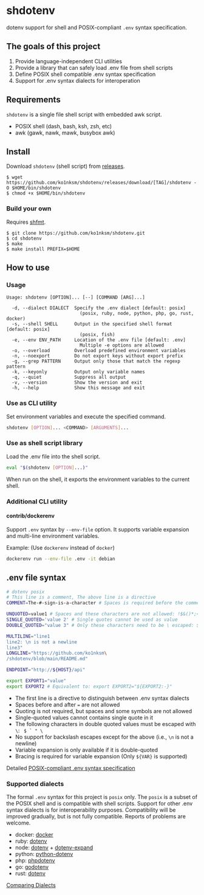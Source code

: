 # shdotenv

dotenv support for shell and POSIX-compliant `.env` syntax specification.

## The goals of this project

1. Provide language-independent CLI utilities
2. Provide a library that can safely load .env file from shell scripts
3. Define POSIX shell compatible .env syntax specification
4. Support for .env syntax dialects for interoperation

## Requirements

`shdotenv` is a single file shell script with embedded awk script.

- POSIX shell (dash, bash, ksh, zsh, etc)
- awk (gawk, nawk, mawk, busybox awk)

## Install

Download `shdotenv` (shell script) from [releases](https://github.com/ko1nksm/shdotenv/releases).

```console
$ wget https://github.com/ko1nksm/shdotenv/releases/download/[TAG]/shdotenv -O $HOME/bin/shdotenv
$ chmod +x $HOME/bin/shdotenv
```

### Build your own

Requires [shfmt](https://github.com/mvdan/sh).

```console
$ git clone https://github.com/ko1nksm/shdotenv.git
$ cd shdotenv
$ make
$ make install PREFIX=$HOME
```

## How to use

### Usage

```
Usage: shdotenv [OPTION]... [--] [COMMAND [ARG]...]

  -d, --dialect DIALECT  Specify the .env dialect [default: posix]
                           (posix, ruby, node, python, php, go, rust, docker)
  -s, --shell SHELL      Output in the specified shell format [default: posix]
                           (posix, fish)
  -e, --env ENV_PATH     Location of the .env file [default: .env]
                           Multiple -e options are allowed
  -o, --overload         Overload predefined environment variables
  -n, --noexport         Do not export keys without export prefix
  -g, --grep PATTERN     Output only those that match the regexp pattern
  -k, --keyonly          Output only variable names
  -q, --quiet            Suppress all output
  -v, --version          Show the version and exit
  -h, --help             Show this message and exit
```

### Use as CLI utility

Set environment variables and execute the specified command.

```sh
shdotenv [OPTION]... <COMMAND> [ARGUMENTS]...
```

### Use as shell script library

Load the .env file into the shell script.

```sh
eval "$(shdotenv [OPTION]...)"
```

When run on the shell, it exports the environment variables to the current shell.

### Additional CLI utility

#### contrib/dockerenv

Support `.env` syntax by `--env-file` option. It supports variable expansion and multi-line environment variables.

Example: (Use `dockerenv` instead of `docker`)

```sh
dockerenv run --env-file .env -it debian
```

## .env file syntax

```sh
# dotenv posix
# This line is a comment, The above line is a directive
COMMENT=The-#-sign-is-a-character # Spaces is required before the comment

UNQUOTED=value1 # Spaces and these characters are not allowed: !$&()*;<>?[\]`{|}~
SINGLE_QUOTED='value 2' # Single quotes cannot be used as value
DOUBLE_QUOTED="value 3" # Only these characters need to be \ escaped: $`"\

MULTILINE="line1
line2: \n is not a newline
line3"
LONGLINE="https://github.com/ko1nksm\
/shdotenv/blob/main/README.md"

ENDPOINT="http://${HOST}/api"

export EXPORT1="value"
export EXPORT2 # Equivalent to: export EXPORT2="${EXPORT2:-}"
```

- The first line is a directive to distinguish between .env syntax dialects
- Spaces before and after `=` are not allowed
- Quoting is not required, but spaces and some symbols are not allowed
- Single-quoted values cannot contains single quote in it
- The following characters in double quoted values must be escaped with `\`: <code> $ ` " \ </code>
- No support for backslash escapes except for the above (i.e., `\n` is not a newline)
- Variable expansion is only available if it is double-quoted
- Bracing is required for variable expansion (Only `${VAR}` is supported)

Detailed [POSIX-compliant .env syntax specification](docs/specification.md)

### Supported dialects

The formal `.env` syntax for this project is `posix` only.
The `posix` is a subset of the POSIX shell and is compatible with shell scripts.
Support for other .env syntax dialects is for interoperability purposes.
Compatibility will be improved gradually, but is not fully compatible.
Reports of problems are welcome.

- docker: [docker](https://docs.docker.com/engine/reference/commandline/run/#set-environment-variables--e---env---env-file)
- ruby: [dotenv](https://github.com/bkeepers/dotenv)
- node: [dotenv](https://github.com/motdotla/dotenv) + [dotenv-expand](https://github.com/motdotla/dotenv-expand)
- python: [python-dotenv](https://github.com/theskumar/python-dotenv)
- php: [phpdotenv](https://github.com/vlucas/phpdotenv)
- go: [godotenv](https://github.com/joho/godotenv)
- rust: [dotenv](https://github.com/dotenv-rs/dotenv)

[Comparing Dialects](docs/dialects.md)
